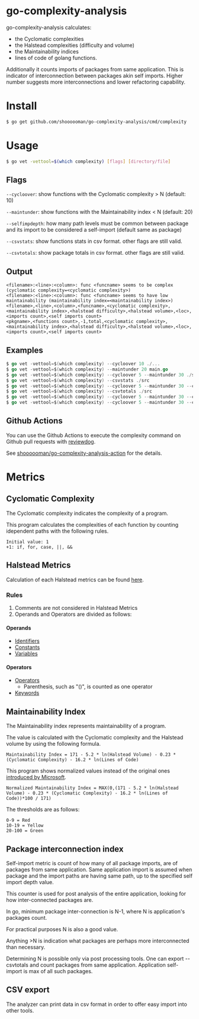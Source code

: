 # go-complexity-analysis

go-complexity-analysis calculates:
* the Cyclomatic complexities
* the Halstead complexities (difficulty and volume)
* the Maintainability indices
* lines of code
  of golang functions.

Additionally it counts imports of packages from same application. This is indicator of interconnection between packages akin self imports. Higher number suggests more interconnections and lower refactoring capability.

# Install

```sh
$ go get github.com/shoooooman/go-complexity-analysis/cmd/complexity
```

# Usage

```sh
$ go vet -vettool=$(which complexity) [flags] [directory/file]
```

## Flags

`--cycloover`: show functions with the Cyclomatic complexity > N (default: 10)

`--maintunder`: show functions with the Maintainability index < N (default: 20)

`--selfimpdepth`: how many path levels must be common between package and its import to be considered a self-import (default same as package)

`--csvstats`: show functions stats in csv format. other flags are still valid.

`--csvtotals`: show package totals in csv format. other flags are still valid.

## Output

```
<filename>:<line>:<column>: func <funcname> seems to be complex (cyclomatic complexity=<cyclomatic complexity>)
<filename>:<line>:<column>: func <funcname> seems to have low maintainability (maintainability index=<maintainability index>)
<filename>,<line>,<column>,<funcname>,<cyclomatic complexity>,<maintainability index>,<halstead difficulty>,<halstead volume>,<loc>,<imports count>,<self imports count>
<pkgname>,<functions count>,-1,total,<cyclomatic complexity>,<maintainability index>,<halstead difficulty>,<halstead volume>,<loc>,<imports count>,<self imports count>
```

## Examples

```go
$ go vet -vettool=$(which complexity) --cycloover 10 ./...
$ go vet -vettool=$(which complexity) --maintunder 20 main.go
$ go vet -vettool=$(which complexity) --cycloover 5 --maintunder 30 ./src
$ go vet -vettool=$(which complexity) --csvstats ./src
$ go vet -vettool=$(which complexity) --cycloover 5 --maintunder 30 --csvstats ./...
$ go vet -vettool=$(which complexity) --csvtotals ./src
$ go vet -vettool=$(which complexity) --cycloover 5 --maintunder 30 --csvtotals ./...
$ go vet -vettool=$(which complexity) --cycloover 5 --maintunder 30 --csvtotals --selfimpdepth 4 ./...
```

## Github Actions

You can use the Github Actions to execute the complexity command on Github pull requests with [reviewdog](https://github.com/reviewdog/reviewdog).

See [shoooooman/go-complexity-analysis-action](https://github.com/shoooooman/go-complexity-analysis-action) for the details.


# Metrics

## Cyclomatic Complexity

The Cyclomatic complexity indicates the complexity of a program.

This program calculates the complexities of each function by counting idependent paths with the following rules.
```
Initial value: 1
+1: if, for, case, ||, &&
```

## Halstead Metrics

Calculation of each Halstead metrics can be found [here](https://www.verifysoft.com/en_halstead_metrics.html).

### Rules

1. Comments are not considered in Halstead Metrics
2. Operands and Operators are divided as follows:

#### Operands

- [Identifiers](!https://golang.org/ref/spec#Identifiers)
- [Constants](!https://golang.org/ref/spec#Constants)
- [Variables](!https://golang.org/ref/spec#Variables)

#### Operators
- [Operators](!https://golang.org/ref/spec#Operators_and_punctuation)
    - Parenthesis, such as "()", is counted as one operator
- [Keywords](!https://golang.org/ref/spec#Keywords)

## Maintainability Index

The Maintainability index represents maintainability of a program.

The value is calculated with the Cyclomatic complexity and the Halstead volume by using the following formula.
```
Maintainability Index = 171 - 5.2 * ln(Halstead Volume) - 0.23 * (Cyclomatic Complexity) - 16.2 * ln(Lines of Code)
```

This program shows normalized values instead of the original ones [introduced by Microsoft](https://docs.microsoft.com/en-us/archive/blogs/codeanalysis/maintainability-index-range-and-meaning).
```
Normalized Maintainability Index = MAX(0,(171 - 5.2 * ln(Halstead Volume) - 0.23 * (Cyclomatic Complexity) - 16.2 * ln(Lines of Code))*100 / 171)
```

The thresholds are as follows:
```
0-9 = Red
10-19 = Yellow
20-100 = Green
```

## Package interconnection index

Self-import metric is count of how many of all package imports, are of packages from same application. Same application import is assumed when package and the import paths are having same path, up to the specified self import depth value.

This counter is used for post analysis of the entire application, looking for how inter-connected packages are. 

In go, minimum package inter-connection is N-1, where N is application's packages count.

For practical purposes N is also a good value.

Anything >N is indication what packages are perhaps more interconnected than necessary.

Determining N is possible only via post processing tools. One can export --csvtotals and count packages from same application. Application self-import is max of all such packages.

## CSV export

The analyzer can print data in csv format in order to offer easy import into other tools.
